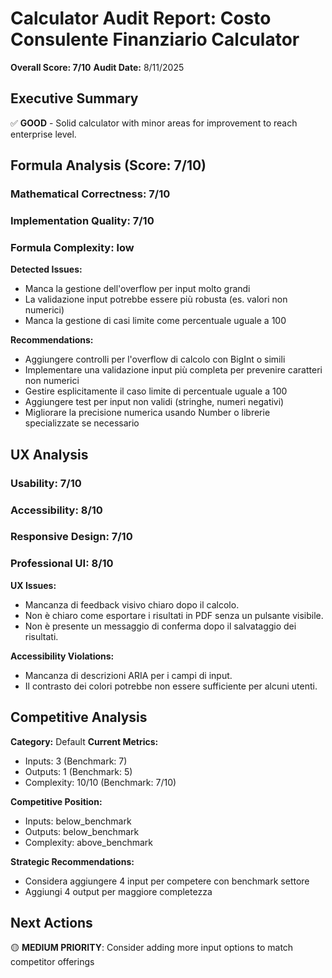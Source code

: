 # Calculator Audit Report: Costo Consulente Finanziario Calculator

**Overall Score: 7/10**
**Audit Date:** 8/11/2025

## Executive Summary

✅ **GOOD** - Solid calculator with minor areas for improvement to reach enterprise level.

## Formula Analysis (Score: 7/10)

### Mathematical Correctness: 7/10
### Implementation Quality: 7/10
### Formula Complexity: low

**Detected Issues:**
- Manca la gestione dell'overflow per input molto grandi
- La validazione input potrebbe essere più robusta (es. valori non numerici)
- Manca la gestione di casi limite come percentuale uguale a 100

**Recommendations:**
- Aggiungere controlli per l'overflow di calcolo con BigInt o simili
- Implementare una validazione input più completa per prevenire caratteri non numerici
- Gestire esplicitamente il caso limite di percentuale uguale a 100
- Aggiungere test per input non validi (stringhe, numeri negativi)
- Migliorare la precisione numerica usando Number o librerie specializzate se necessario

## UX Analysis

### Usability: 7/10
### Accessibility: 8/10  
### Responsive Design: 7/10
### Professional UI: 8/10

**UX Issues:**
- Mancanza di feedback visivo chiaro dopo il calcolo.
- Non è chiaro come esportare i risultati in PDF senza un pulsante visibile.
- Non è presente un messaggio di conferma dopo il salvataggio dei risultati.

**Accessibility Violations:**
- Mancanza di descrizioni ARIA per i campi di input.
- Il contrasto dei colori potrebbe non essere sufficiente per alcuni utenti.

## Competitive Analysis

**Category:** Default
**Current Metrics:**
- Inputs: 3 (Benchmark: 7)
- Outputs: 1 (Benchmark: 5)
- Complexity: 10/10 (Benchmark: 7/10)

**Competitive Position:**
- Inputs: below_benchmark
- Outputs: below_benchmark  
- Complexity: above_benchmark

**Strategic Recommendations:**
- Considera aggiungere 4 input per competere con benchmark settore
- Aggiungi 4 output per maggiore completezza

## Next Actions

🟡 **MEDIUM PRIORITY**: Consider adding more input options to match competitor offerings
